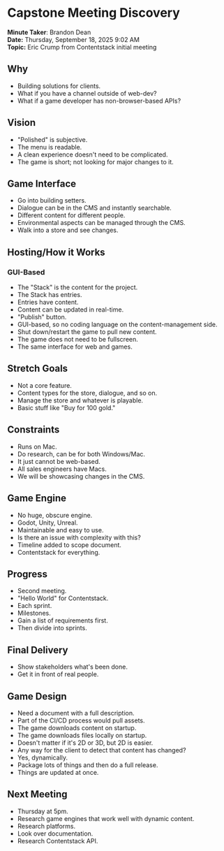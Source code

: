 # Capstone Meeting Discovery

**Minute Taker**: Brandon Dean <br/>
**Date:** Thursday, September 18, 2025 9:02 AM <br/>
**Topic:** Eric Crump from Contentstack initial meeting

## Why

- Building solutions for clients.
- What if you have a channel outside of web-dev?
- What if a game developer has non-browser-based APIs?

## Vision

- "Polished" is subjective.
- The menu is readable.
- A clean experience doesn't need to be complicated.
- The game is short; not looking for major changes to it.

## Game Interface

- Go into building setters.
- Dialogue can be in the CMS and instantly searchable.
- Different content for different people.
- Environmental aspects can be managed through the CMS.
- Walk into a store and see changes.

## Hosting/How it Works

### GUI-Based

- The "Stack" is the content for the project.
- The Stack has entries.
- Entries have content.
- Content can be updated in real-time.
- "Publish" button.
- GUI-based, so no coding language on the content-management side.
- Shut down/restart the game to pull new content.
- The game does not need to be fullscreen.
- The same interface for web and games.

## Stretch Goals

- Not a core feature.
- Content types for the store, dialogue, and so on.
- Manage the store and whatever is playable.
- Basic stuff like "Buy for 100 gold."

## Constraints

- Runs on Mac.
- Do research, can be for both Windows/Mac.
- It just cannot be web-based.
- All sales engineers have Macs.
- We will be showcasing changes in the CMS.

## Game Engine

- No huge, obscure engine.
- Godot, Unity, Unreal.
- Maintainable and easy to use.
- Is there an issue with complexity with this?
- Timeline added to scope document.
- Contentstack for everything.

## Progress

- Second meeting.
- "Hello World" for Contentstack.
- Each sprint.
- Milestones.
- Gain a list of requirements first.
- Then divide into sprints.

## Final Delivery

- Show stakeholders what's been done.
- Get it in front of real people.

## Game Design

- Need a document with a full description.
- Part of the CI/CD process would pull assets.
- The game downloads content on startup.
- The game downloads files locally on startup.
- Doesn't matter if it's 2D or 3D, but 2D is easier.
- Any way for the client to detect that content has changed?
- Yes, dynamically.
- Package lots of things and then do a full release.
- Things are updated at once.

## Next Meeting

- Thursday at 5pm.
- Research game engines that work well with dynamic content.
- Research platforms.
- Look over documentation.
- Research Contentstack API.
